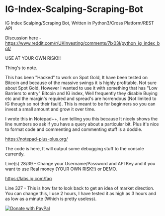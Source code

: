 # IG-Index-Scalping-Scraping-Bot
IG Index Scalping/Scraping Bot, Written in Python3/Cross Platform/REST API


Discussion here - https://www.reddit.com/r/UKInvesting/comments/7lx03l/python_ig_index_bot/

USE AT YOUR OWN RISK!!!

Thing's to note.

This has been "Hacked" to work on Spot Gold, It have been tested on Bitcoin and because of the massive swings it is highly profitable. Not sure about Spot Gold, However I wanted to use it with something that has "Low Barriers to entry" Bitcoin and IG index, Well frequently they disable Buying etc and the margin's required and spread's are horrendous (Not limited to IG though so not their fault). This is meant to be for beginners so you can invest a small amount and grow it over time.

I wrote this in Notepad++, I am telling you this because It nicely shows the line numbers so ask if you have a query about a particular bit. Plus it's nice to format code and commenting and commenting stuff is a doddle.

https://notepad-plus-plus.org/

The code is here, It will output some debugging stuff to the console currently.

Line(s) 28/39 - Change your Username/Password and API Key and if you want to use Real money (YOUR OWN RISK!!) or DEMO.

https://labs.ig.com/faq

Line 327 - This is how far to look back to get an idea of market direction. You can change this, I use 2 hours, I have tested it as high as 3 hours and as low as a minute (Which is pretty useless).

<a href="https://www.paypal.com/cgi-bin/webscr?cmd=_s-xclick&hosted_button_id=WQ6V6K8ZY6D84">
  <img src="https://www.paypalobjects.com/en_US/GB/i/btn/btn_donateCC_LG.gif" alt="Donate with PayPal" />
</a>

